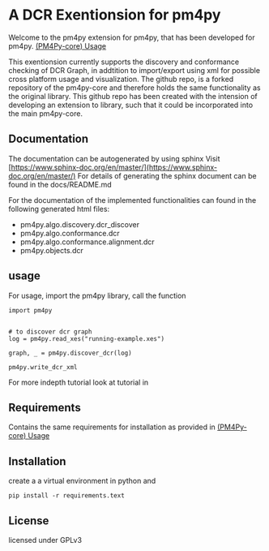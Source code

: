 # A DCR Exentionsion for pm4py
Welcome to the pm4py extension for pm4py, that has been developed for pm4py. [(PM4Py-core)
Usage](https://github.com/pm4py/pm4py-core/tree/release)

This exentionsion currently supports the discovery and conformance checking of DCR Graph, in addtition to import/export using xml for possible cross platform usage and visualization.
The github repo, is a forked repository of the pm4py-core and therefore holds the same functionality as the original library. This github repo has been created with the intension of developing an extension to library, such that it could be incorporated into the main pm4py-core.


## Documentation
The documentation can be autogenerated by using sphinx Visit [https://www.sphinx-doc.org/en/master/](https://www.sphinx-doc.org/en/master/)
For details of generating the sphinx document can be found in the docs/README.md

For the documentation of the implemented functionalities can found in the following generated html files:
- pm4py.algo.discovery.dcr_discover
- pm4py.algo.conformance.dcr
- pm4py.algo.conformance.alignment.dcr
- pm4py.objects.dcr


## usage
For usage, import the pm4py library, call the function
```
import pm4py


# to discover dcr graph
log = pm4py.read_xes("running-example.xes")

graph, _ = pm4py.discover_dcr(log)

pm4py.write_dcr_xml
```
For more indepth tutorial look at tutorial in  
## Requirements
Contains the same requirements for installation as provided in [(PM4Py-core)
Usage](https://github.com/pm4py/pm4py-core/tree/release)

## Installation
create a a virtual environment in python and
```
pip install -r requirements.text

```

## License
licensed under GPLv3
